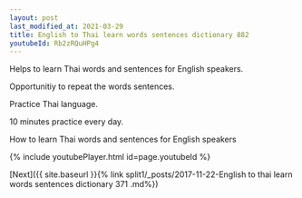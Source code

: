 ```yaml
---
layout: post
last_modified_at: 2021-03-29
title: English to Thai learn words sentences dictionary 882 
youtubeId: Rb2zRQuHPg4
---
```

 
 
Helps to learn Thai words and sentences for English speakers.

Opportunitiy to repeat the words sentences. 

Practice Thai language. 
 
10 minutes practice every day. 
 
How to learn Thai words and sentences for English speakers 
 
{% include youtubePlayer.html id=page.youtubeId %}
 
 
[Next]({{ site.baseurl }}{% link  split1/_posts/2017-11-22-English to thai learn words sentences dictionary 371 .md%})
 
